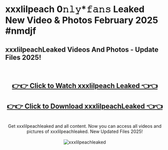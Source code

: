 # xxxlilpeach 0𝚗𝚕𝚢*𝚏𝚊𝚗𝚜 Leaked New Video & Photos February 2025 #nmdjf

<h2>xxxlilpeachLeaked Videos And Photos - Update Files 2025!</h2>
<br>
<div align="center">
<h2><a href="https://mediaupload.pro?title=xxxlilpeach&ref=11F" rel="nofollow">👉👉 Click to Watch xxxlilpeach Leaked 👈👈</a></h2>
<h2><a href="https://mediaupload.pro?title=xxxlilpeach&ref=11F" rel="nofollow">👉👉 Click to Download xxxlilpeachLeaked 👈👈</a></h2>
<br>
Get xxxlilpeachleaked and all content. Now you can access all videos and pictures of xxxlilpeachleaked. New Updated Files 2025!
<br>
<br>
<a href="https://mediaupload.pro?title=xxxlilpeach&ref=11F" rel="nofollow" data-target="animated-image.originalLink"><img src="https://i.ibb.co/Gkj2r4b/banner.png" alt="xxxlilpeachleaked" style="max-width: 100%; display: inline-block;" data-target="animated-image.originalImage"></a>
</div>
<br>

